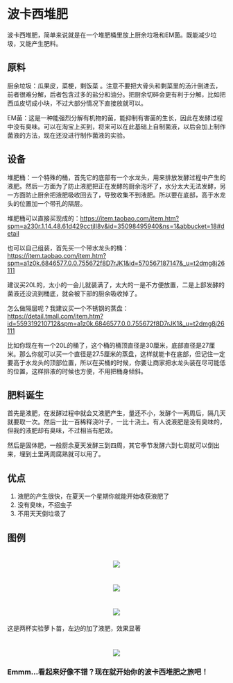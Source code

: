 # 波卡西堆肥

波卡西堆肥，简单来说就是在一个堆肥桶里放上厨余垃圾和EM菌。既能减少垃圾，又能产生肥料。

## 原料
厨余垃圾：瓜果皮，菜梗，剩饭菜 。注意不要把大骨头和剩菜里的汤汁倒进去，前者很难分解，后者包含过多的盐分和油分。把厨余切碎会更有利于分解，比如把西瓜皮切成小块，不过大部分情况下直接放就可以。

EM菌：这是一种能强烈分解有机物的菌，能抑制有害菌的生长，因此在发酵过程中没有臭味。可以在淘宝上买到，将来可以在此基础上自制菌液，以后会加上制作菌液的方法，现在还没进行制作菌液的实验。

## 设备
堆肥桶：一个特殊的桶，首先它的底部有一个水龙头，用来排放发酵过程中产生的液肥。然后一方面为了防止液肥把正在发酵的厨余泡坏了，水分太大无法发酵，另一方面防止厨余把液肥吸收回去了，导致收集不到液肥。所以要在底部，高于水龙头的位置加一个带孔的隔层。

堆肥桶可以直接买现成的：https://item.taobao.com/item.htm?spm=a230r.1.14.48.61d429cctjII8v&id=35098495940&ns=1&abbucket=18#detail

也可以自己组装，首先买一个带水龙头的桶：https://item.taobao.com/item.htm?spm=a1z0k.6846577.0.0.755672f8D7rJK1&id=570567187147&_u=t2dmg8j26111

建议买20L的，太小的一会儿就装满了，太大的一是不方便放置，二是上部发酵的菌液还没流到桶底，就会被下部的厨余吸收掉了。

怎么做隔层呢？我建议买一个不锈钢的蒸盘：
https://detail.tmall.com/item.htm?id=559319210712&spm=a1z0k.6846577.0.0.755672f8D7rJK1&_u=t2dmg8j26111

比如你现在有一个20L的桶了，这个桶的桶顶直径是30厘米，底部直径是27厘米。那么你就可以买一个直径是27.5厘米的蒸盘，这样就能卡在底部，但记住一定要高于水龙头的顶部位置，所以在买桶的时候，你要让商家把水龙头装在尽可能低的位置，这样排液的时候也方便，不用把桶身倾斜。

## 肥料诞生
首先是液肥，在发酵过程中就会又液肥产生，量还不小，发酵个一两周后，隔几天就要取一次。然后一比一百稀释浇叶子，一比十浇土。有人说液肥是没有臭味的，但我的液肥却有臭味，不过相当有肥效。

然后是固体肥，一般厨余夏天发酵三到四周，其它季节发酵六到七周就可以倒出来，埋到土里两周腐熟就可以用了。

## 优点
1. 液肥的产生很快，在夏天一个星期你就能开始收获液肥了
2. 没有臭味，不招虫子
3. 不用天天倒垃圾了

## 图例
<h1 align="center">
  <img src="tong1.jpeg"/>
</h1>
<h1 align="center">
  <img src="tong2.jpeg"/>
</h1>
<h1 align="center">
  <img src="tong3.jpeg"/>
</h1>

这是两杯实验萝卜苗，左边的加了液肥，效果显著
<h1 align="center">
  <img src="compare.png"/>
</h1>


### Emmm...看起来好像不错？现在就开始你的波卡西堆肥之旅吧！
